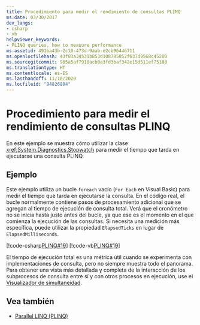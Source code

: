 ```yaml
---
title: Procedimiento para medir el rendimiento de consultas PLINQ
ms.date: 03/30/2017
dev_langs:
- csharp
- vb
helpviewer_keywords:
- PLINQ queries, how to measure performance
ms.assetid: 491ba43b-2c10-473d-9aab-e2cb96446711
ms.openlocfilehash: 43f83a34531b853d108785052f637d9568c45280
ms.sourcegitcommit: 965a5af7918acb0a3fd3baf342e15d511ef75188
ms.translationtype: HT
ms.contentlocale: es-ES
ms.lasthandoff: 11/18/2020
ms.locfileid: "94826884"
---
```

# <a name="how-to-measure-plinq-query-performance"></a>Procedimiento para medir el rendimiento de consultas PLINQ

En este ejemplo se muestra cómo utilizar la clase <xref:System.Diagnostics.Stopwatch> para medir el tiempo que tarda en ejecutarse una consulta PLINQ.  
  
## <a name="example"></a>Ejemplo  
 Este ejemplo utiliza un bucle `foreach` vacío (`For Each` en Visual Basic) para medir el tiempo que tarda en ejecutarse la consulta. En el código real, el bucle normalmente contiene pasos de procesamiento adicional que se agregan al tiempo de ejecución de consulta total. Verá que el cronómetro no se inicia hasta justo antes del bucle, ya que ese es el momento en el que comienza la ejecución de las consultas. Si necesita una medición más específica, puede utilizar la propiedad `ElapsedTicks` en lugar de `ElapsedMilliseconds`.  
  
 [!code-csharp[PLINQ#19](../../../samples/snippets/csharp/VS_Snippets_Misc/plinq/cs/measure2.cs#19)]
 [!code-vb[PLINQ#19](../../../samples/snippets/visualbasic/VS_Snippets_Misc/plinq/vb/measure2.vb#19)]  
  
 El tiempo de ejecución total es una métrica útil cuando se experimenta con implementaciones de consulta, pero no siempre muestra todo el panorama. Para obtener una vista más detallada y completa de la interacción de los subprocesos de consulta entre sí y con otros procesos en ejecución, use el [Visualizador de simultaneidad](/visualstudio/profiling/concurrency-visualizer).  
  
## <a name="see-also"></a>Vea también

- [Parallel LINQ (PLINQ)](introduction-to-plinq.md)
